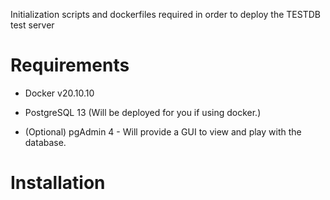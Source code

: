 Initialization scripts and dockerfiles required in order to deploy the TESTDB test server

# Requirements

 - Docker v20.10.10
 - PostgreSQL 13 (Will be deployed for you if using docker.)
 
 - (Optional) pgAdmin 4 - Will provide a GUI to view and play with the database.

 # Installation

